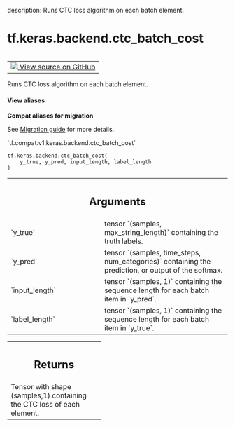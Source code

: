 description: Runs CTC loss algorithm on each batch element.

<div itemscope itemtype="http://developers.google.com/ReferenceObject">
<meta itemprop="name" content="tf.keras.backend.ctc_batch_cost" />
<meta itemprop="path" content="Stable" />
</div>

# tf.keras.backend.ctc_batch_cost

<!-- Insert buttons and diff -->

<table class="tfo-notebook-buttons tfo-api nocontent" align="left">
<td>
  <a target="_blank" href="https://github.com/tensorflow/tensorflow/blob/r2.3/tensorflow/python/keras/backend.py#L5992-L6022">
    <img src="https://www.tensorflow.org/images/GitHub-Mark-32px.png" />
    View source on GitHub
  </a>
</td>
</table>



Runs CTC loss algorithm on each batch element.

<section class="expandable">
  <h4 class="showalways">View aliases</h4>
  <p>
<b>Compat aliases for migration</b>
<p>See
<a href="https://www.tensorflow.org/guide/migrate">Migration guide</a> for
more details.</p>
<p>`tf.compat.v1.keras.backend.ctc_batch_cost`</p>
</p>
</section>

<pre class="devsite-click-to-copy prettyprint lang-py tfo-signature-link">
<code>tf.keras.backend.ctc_batch_cost(
    y_true, y_pred, input_length, label_length
)
</code></pre>



<!-- Placeholder for "Used in" -->


<!-- Tabular view -->
 <table class="responsive fixed orange">
<colgroup><col width="214px"><col></colgroup>
<tr><th colspan="2"><h2 class="add-link">Arguments</h2></th></tr>

<tr>
<td>
`y_true`
</td>
<td>
tensor `(samples, max_string_length)`
containing the truth labels.
</td>
</tr><tr>
<td>
`y_pred`
</td>
<td>
tensor `(samples, time_steps, num_categories)`
containing the prediction, or output of the softmax.
</td>
</tr><tr>
<td>
`input_length`
</td>
<td>
tensor `(samples, 1)` containing the sequence length for
each batch item in `y_pred`.
</td>
</tr><tr>
<td>
`label_length`
</td>
<td>
tensor `(samples, 1)` containing the sequence length for
each batch item in `y_true`.
</td>
</tr>
</table>



<!-- Tabular view -->
 <table class="responsive fixed orange">
<colgroup><col width="214px"><col></colgroup>
<tr><th colspan="2"><h2 class="add-link">Returns</h2></th></tr>
<tr class="alt">
<td colspan="2">
Tensor with shape (samples,1) containing the
CTC loss of each element.
</td>
</tr>

</table>

